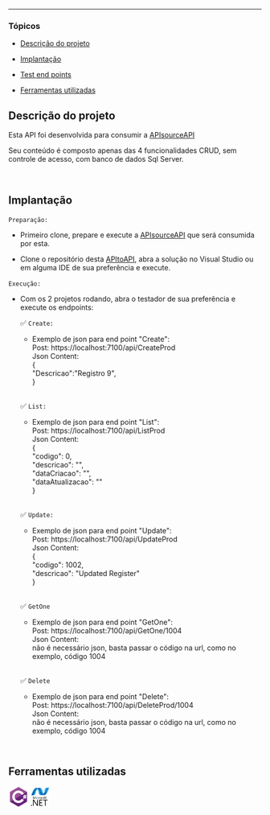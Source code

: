 <!-- ![logo_ProjTestes](Images/Img1.jpg) -->

<hr>

<!-- <p align="center">
   <img src="http://img.shields.io/static/v1?label=STATUS&message=EM%20DESENVOLVIMENTO&color=RED&style=for-the-badge" #vitrinedev/>
</p> -->

### Tópicos 

- [Descrição do projeto](#descrição-do-projeto)

- [Implantação](#implantação)

- [Test end points](#test-end-points)

- [Ferramentas utilizadas](#ferramentas-utilizadas)

## Descrição do projeto 

<p align="justify">
Esta API foi desenvolvida para consumir a 
<a href="https://github.com/medinasp/APIsourceAPI">APIsourceAPI</a>

Seu conteúdo é composto apenas das 4 funcionalidades CRUD, sem controle de acesso, com banco de dados Sql Server.
</p>
<br>

## Implantação
<div style="width:100%">


`Preparação:`
<!-- ![Tela de abertura](Images/abertura.jpg) -->
* Primeiro clone, prepare e execute a <a href="https://github.com/medinasp/APIsourceAPI">APIsourceAPI</a> que será consumida por esta.

* Clone o repositório desta <a href="https://github.com/medinasp/APItoAPI">APItoAPI</a>, abra a solução no Visual Studio ou em alguma IDE de sua preferência e execute.

`Execução:`
   * Com os 2 projetos rodando, abra o testador de sua preferência e execute os endpoints:

      ✅ `Create:`
      * Exemplo de json para end point "Create":<br>
         Post: https://localhost:7100/api/CreateProd<br>
         Json Content:<br>
            {<br>
               "Descricao":"Registro 9",<br>
            }<br><br>

      ✅ `List:`
      * Exemplo de json para end point "List":<br>
         Post: https://localhost:7100/api/ListProd<br>
         Json Content:<br>
            {<br>
               "codigo": 0,<br>
               "descricao": "",<br>
               "dataCriacao": "",<br>
               "dataAtualizacao": ""<br>
            }<br><br>

      ✅ `Update:`
      * Exemplo de json para end point "Update":<br>
         Post: https://localhost:7100/api/UpdateProd<br>
         Json Content:<br>
            {<br>
               "codigo": 1002,<br>
               "descricao": "Updated Register" <br>
            }<br><br>

      ✅ `GetOne`
      * Exemplo de json para end point "GetOne":<br>
         Post: https://localhost:7100/api/GetOne/1004<br>
         Json Content:<br>
            não é necessário json, basta passar o código na url, como no exemplo, código 1004<br><br>

      ✅ `Delete`
      * Exemplo de json para end point "Delete":<br>
         Post: https://localhost:7100/api/DeleteProd/1004<br>
         Json Content:<br>
            não é necessário json, basta passar o código na url, como no exemplo, código 1004<br>
</div>   
</br>

## Ferramentas utilizadas

<a href="https://www.w3schools.com/cs/" target="_blank" rel="noreferrer"> <img src="https://raw.githubusercontent.com/devicons/devicon/master/icons/csharp/csharp-original.svg" alt="csharp" width="40" height="40"/></a>
<a href="https://dotnet.microsoft.com/" target="_blank" rel="noreferrer"> <img src="https://raw.githubusercontent.com/devicons/devicon/master/icons/dot-net/dot-net-original-wordmark.svg" alt="dotnet" width="40" height="40"/></a>
